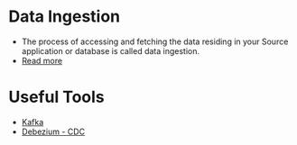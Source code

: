 # Data Ingestion
- The process of accessing and fetching the data residing in your Source application or database is called data ingestion.
- [Read more](https://docs.hevodata.com/data-ingestion/)

# Useful Tools
- [Kafka](../4_MessageBrokersEDA/Kafka/Readme.md)
- [Debezium - CDC](../3_Databases/5_DatabaseInternals/ChangeDataCapture/Debezium.md)